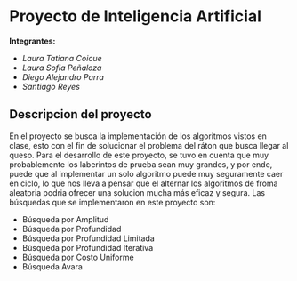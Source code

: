 # **Proyecto de Inteligencia Artificial**

**Integrantes:**
- *Laura Tatiana Coicue*
- *Laura Sofia Peñaloza*
- *Diego Alejandro Parra*
- *Santiago Reyes*


## Descripcion del proyecto 
En el proyecto se busca la implementación de los algoritmos vistos en clase, esto con el fin de solucionar el problema del ráton que busca llegar al queso. Para el desarrollo de este proyecto, se tuvo en cuenta
que muy probablemente los laberintos de prueba sean muy grandes, y por ende, puede que al implementar un solo algoritmo puede muy seguramente caer en ciclo, lo que nos lleva a pensar que el alternar los algoritmos 
de froma aleatoria podria ofrecer una solucion mucha más eficaz y segura. Las búsquedas que se implementaron en este proyecto son:
- Búsqueda por Amplitud
- Búsqueda por Profundidad
- Búsqueda por Profundidad Limitada
- Búsqueda por Profundidad Iterativa
- Búsqueda por Costo Uniforme
- Búsqueda Avara
